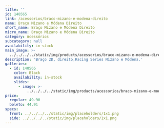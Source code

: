 ```yaml
---
title: ''
id: 140565
link: /acessorios/braco-mizano-e-modena-direito
name: Braço Mizano e Módena Direito
short_name: Braço Mizano e Módena Direito
micro_name: Braço Mizano e Módena Direito
category: Acessórios
subcategory: null
availability: in-stock
main_image: >-
  ../../../../static/img/products/acessorios/braco-mizano-e-modena-direito/braco-mizano-e-modena-direito.jpg
description: 'Braço 2D, direito,Racing Series Mizano e Módena.'
galleries:
  - id: 140565
    color: Black
    availability: in-stock
    slides:
      - image: >-
          ../../../../static/img/products/acessorios/braco-mizano-e-modena-direito/braco-mizano-e-modena-direito.jpg
price:
  regular: 49.90
  boleto: 44.91
specs:
  front: ../../../../static/img/placeholders/1x1.png
  side: ../../../../static/img/placeholders/1x1.png
---
```

